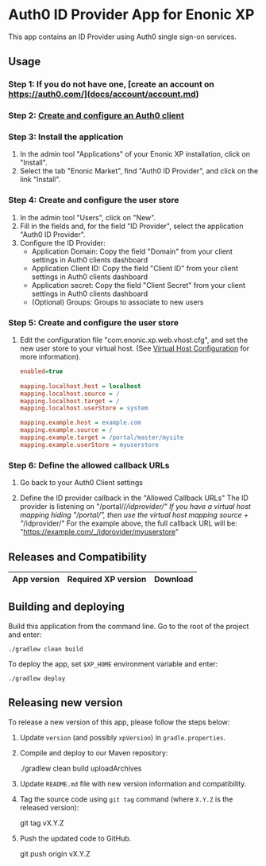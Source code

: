 # Auth0 ID Provider App for Enonic XP

This app contains an ID Provider using Auth0 single sign-on services.

## Usage

### Step 1: If you do not have one, [create an account on https://auth0.com/](docs/account/account.md)

### Step 2: [Create and configure an Auth0 client](docs/client/client.md)

### Step 3: Install the application
1. In the admin tool "Applications" of your Enonic XP installation, click on "Install". 
2. Select the tab "Enonic Market", find "Auth0 ID Provider", and click on the link "Install".

### Step 4: Create and configure the user store
1. In the admin tool "Users", click on "New".
2. Fill in the fields and, for the field "ID Provider", select the application "Auth0 ID Provider".
3. Configure the ID Provider:
    * Application Domain: Copy the field "Domain" from your client settings in Auth0 clients dashboard
    * Application Client ID: Copy the field "Client ID" from your client settings in Auth0 clients dashboard
    * Application secret: Copy the field "Client Secret" from your client settings in Auth0 clients dashboard
    * (Optional) Groups: Groups to associate to new users   
            
### Step 5: Create and configure the user store
1. Edit the configuration file "com.enonic.xp.web.vhost.cfg", and set the new user store to your virtual host.
(See [Virtual Host Configuration](http://xp.readthedocs.io/en/stable/operations/configuration.html#configuration-vhost) for more information).

    ```ini
    enabled=true
      
    mapping.localhost.host = localhost
    mapping.localhost.source = /
    mapping.localhost.target = /
    mapping.localhost.userStore = system
    
    mapping.example.host = example.com
    mapping.example.source = /
    mapping.example.target = /portal/master/mysite
    mapping.example.userStore = myuserstore
    ```
                
### Step 6: Define the allowed callback URLs

1. Go back to your Auth0 Client settings

1. Define the ID provider callback in the "Allowed Callback URLs"
The ID provider is listening on "/portal/<branch>/_/idprovider/<userstore>"
If you have a virtual host mapping hiding "/portal/<branch>", then use the virtual host mapping source + "_/idprovider/<userstore>" 
For the example above, the full callback URL will be: "https://example.com/_/idprovider/myuserstore"



## Releases and Compatibility

| App version | Required XP version | Download |
| ----------- | ------------------- | -------- |


## Building and deploying

Build this application from the command line. Go to the root of the project and enter:

    ./gradlew clean build

To deploy the app, set `$XP_HOME` environment variable and enter:

    ./gradlew deploy


## Releasing new version

To release a new version of this app, please follow the steps below:

1. Update `version` (and possibly `xpVersion`) in  `gradle.properties`.

2. Compile and deploy to our Maven repository:

    ./gradlew clean build uploadArchives

3. Update `README.md` file with new version information and compatibility.

4. Tag the source code using `git tag` command (where `X.Y.Z` is the released version):

    git tag vX.Y.Z

5. Push the updated code to GitHub.

    git push origin vX.Y.Z